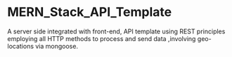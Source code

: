 # MERN_Stack_API_Template
A server side integrated with  front-end,  API template using REST principles employing all HTTP methods to process and send data ,involving geo-locations via mongoose.
